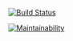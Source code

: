 [![Build Status](https://travis-ci.org/prafesar/Differences-Generator.svg?branch=master)](https://travis-ci.org/prafesar/Differences-Generator)

[![Maintainability](https://api.codeclimate.com/v1/badges/ba1d3e5fd7456c0d7726/maintainability)](https://codeclimate.com/github/prafesar/project-lvl2-s487/maintainability)

